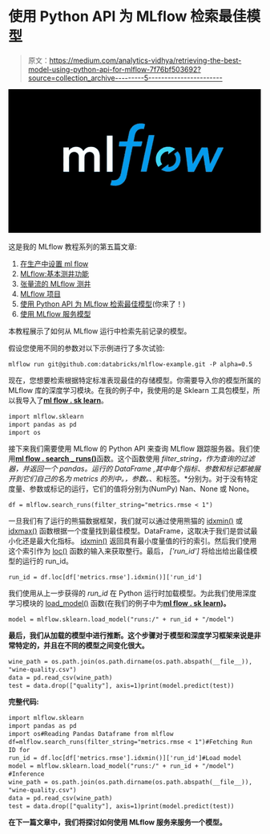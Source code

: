 # 使用 Python API 为 MLflow 检索最佳模型

> 原文：<https://medium.com/analytics-vidhya/retrieving-the-best-model-using-python-api-for-mlflow-7f76bf503692?source=collection_archive---------5----------------------->

![](img/b3b4593ca9a7ec19626adced49c04532.png)

这是我的 MLflow 教程系列的第五篇文章:

1.  [在生产中设置 ml flow](/@gyani91/setup-mlflow-in-production-d72aecde7fef)
2.  [MLflow:基本测井功能](/@gyani91/mlflow-basic-logging-functions-e16cdea047b)
3.  [张量流的 MLflow 测井](/@gyani91/mlflow-logging-for-tensorflow-37b6a6a53e3c)
4.  [MLflow 项目](/@gyani91/mlflow-projects-24c41b00854)
5.  [使用 Python API 为 MLflow 检索最佳模型](/@gyani91/retrieving-the-best-model-using-python-api-for-mlflow-7f76bf503692)(你来了！)
6.  [使用 MLflow 服务模型](/@gyani91/serving-a-model-using-mlflow-8ba5db0a26c0)

本教程展示了如何从 MLflow 运行中检索先前记录的模型。

假设您使用不同的参数对以下示例进行了多次试验:

```
mlflow run git@github.com:databricks/mlflow-example.git -P alpha=0.5
```

现在，您想要检索根据特定标准表现最佳的存储模型。你需要导入你的模型所属的 MLflow 库的深度学习模块。在我的例子中，我使用的是 Sklearn 工具包模型，所以我导入了[**ml flow . sk learn**](https://www.mlflow.org/docs/latest/python_api/mlflow.sklearn.html)。

```
import mlflow.sklearn
import pandas as pd
import os
```

接下来我们需要使用 MLflow 的 Python API 来查询 MLflow 跟踪服务器。我们使用[**ml flow . search _ runs()**](https://www.mlflow.org/docs/latest/python_api/mlflow.html#mlflow.search_runs)函数。这个函数使用 *filter_string，*作为查询的过滤器，并返回一个 *pandas。运行的 DataFrame* ,其中每个指标、参数和标记都被展开到它们自己的名为 metrics 的列中。*，参数。*、和标签。*分别为。对于没有特定度量、参数或标记的运行，它们的值将分别为(NumPy) Nan、None 或 None。

```
df = mlflow.search_runs(filter_string="metrics.rmse < 1")
```

一旦我们有了运行的熊猫数据框架，我们就可以通过使用熊猫的 [idxmin()](https://pandas.pydata.org/pandas-docs/stable/reference/api/pandas.DataFrame.idxmin.html) 或 [idxmax()](https://pandas.pydata.org/pandas-docs/stable/reference/api/pandas.DataFrame.idxmax.html) 函数根据一个度量找到最佳模型。DataFrame，这取决于我们是尝试最小化还是最大化指标。 [idxmin()](https://pandas.pydata.org/pandas-docs/stable/reference/api/pandas.DataFrame.idxmin.html) 返回具有最小度量值的行的索引。然后我们使用这个索引作为 [loc()](https://pandas.pydata.org/pandas-docs/stable/reference/api/pandas.DataFrame.loc.html) 函数的输入来获取整行。最后， *['run_id']* 将给出给出最佳模型的运行的 run_id。

```
run_id = df.loc[df['metrics.rmse'].idxmin()]['run_id']
```

我们使用从上一步获得的 *run_id* 在 Python 运行时加载模型。为此我们使用深度学习模块的 [load_model()](https://www.mlflow.org/docs/latest/python_api/mlflow.sklearn.html#mlflow.sklearn.load_model) 函数(在我们的例子中为[**ml flow . sk learn**](https://www.mlflow.org/docs/latest/python_api/mlflow.sklearn.html)**)。**

```
model = mlflow.sklearn.load_model("runs:/" + run_id + "/model")
```

**最后，我们从加载的模型中进行推断。这个步骤对于模型和深度学习框架来说是非常特定的，并且在不同的模型之间变化很大。**

```
wine_path = os.path.join(os.path.dirname(os.path.abspath(__file__)), "wine-quality.csv")
data = pd.read_csv(wine_path)
test = data.drop(["quality"], axis=1)print(model.predict(test))
```

**完整代码:**

```
import mlflow.sklearn
import pandas as pd
import os#Reading Pandas Dataframe from mlflow
df=mlflow.search_runs(filter_string="metrics.rmse < 1")#Fetching Run ID for
run_id = df.loc[df['metrics.rmse'].idxmin()]['run_id']#Load model
model = mlflow.sklearn.load_model("runs:/" + run_id + "/model") #Inference
wine_path = os.path.join(os.path.dirname(os.path.abspath(__file__)), "wine-quality.csv")
data = pd.read_csv(wine_path)
test = data.drop(["quality"], axis=1)print(model.predict(test))
```

**在下一篇文章中，我们将探讨如何使用 MLflow 服务来服务一个模型。**